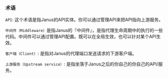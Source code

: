 ### 术语

`API`: 这个术语是指Janus的API实体。你可以通过管理API来把API指向上游服务。

`中间件（Middleware）`是指Janus的『中间件』，是指代理生命周期中的执行的一些代码。中间件可以通过管理API配置。既可以在全局生效，也可以针对某个API生效。

`客户端（Client）`: 是指对Janus的代理端口发送请求的下游客户端。

`上游服务（Upstream service）`: 是指坐落于Janus之后的你自己的你自己的API/服务。